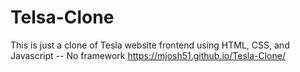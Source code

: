 # Telsa-Clone
This is just a clone of Tesla website frontend using HTML, CSS, and Javascript -- No framework
https://mjosh51.github.io/Tesla-Clone/
